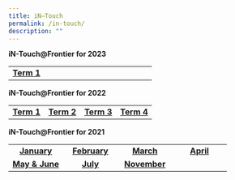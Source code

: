 ```yaml
---
title: iN–Touch
permalink: /in-touch/
description: ""
---
```

<p><strong>iN-Touch@Frontier for 2023</strong></p>
<table style="border-collapse: collapse; width: 100%;"><tbody><tr style="height: 20px;">
<td style="width: 25%; text-align: center;"><strong><a href="/files/iN-Touch Term 1 2023.pdf" target="_blank" rel="noopener">Term 1</a></strong></td>
<td style="width: 25%; text-align: center;"><strong><a></a></strong></td>
<td style="width: 25%; text-align: center;"><strong><a></a></strong></td>
<td style="width: 25%; text-align: center;"><strong><a></a></strong></td>
</tr>
</tbody>
</table>
<p><strong>iN-Touch@Frontier for 2022</strong></p>
<table style="border-collapse: collapse; width: 100%;"><tbody><tr style="height: 20px;">
<td style="width: 25%; text-align: center;"><strong><a href="/files/iN-Touch-Term-1-2022.pdf" target="_blank" rel="noopener">Term 1</a></strong></td>
<td style="width: 25%; text-align: center;"><strong><a href="/files/iN-Touch-Term-2-2022-.pdf" target="_blank" rel="noopener">Term 2</a></strong></td>
<td style="width: 25%; text-align: center;"><strong><a href="/files/Term-3-iN-Touch-2022.pdf" target="_blank" rel="noopener">Term 3</a></strong></td>
<td style="width: 25%; text-align: center;"><strong><a href="/files/Term-4-iN-Touch-2022.pdf" target="_blank" rel="noopener">Term 4</a></strong></td>
</tr>
</tbody>
</table>
<p><strong>iN-Touch@Frontier for 2021</strong></p>
<table style="border-collapse: collapse; width: 100%;"><tbody><tr style="height: 20px;">
<td style="width: 25%; text-align: center;"><strong><a href="/files/Jan-iN-Touch-2021.pdf" target="_blank" rel="noopener">January</a></strong></td>
<td style="width: 25%; text-align: center;"><strong><a href="/files/Feb-iN-Touch-2021.pdf" target="_blank" rel="noopener">February</a></strong></td>
<td style="width: 25%; text-align: center;"><strong><a href="/files/March-iN-Touch-2021.pdf" target="_blank" rel="noopener">March</a></strong></td>
<td style="width: 25%; text-align: center;"><strong><a href="/files/April-iN-Touch-2021.pdf" target="_blank" rel="noopener">April</a></strong></td>
</tr>
<tr>
<td style="width: 25%; text-align: center;"><strong><a href="/files/May_June-iN-Touch-2021.pdf" target="_blank" rel="noopener">May & June</a></strong></td>
<td style="width: 25%; text-align: center;"><strong><a href="/files/July-iN-Touch-2021.pdf" target="_blank" rel="noopener">July</a></strong></td>
<td style="width: 25%; text-align: center;"><strong><a href="/files/July-iN-Touch-2021.pdf" target="_blank" rel="noopener">November</a></strong></td>
